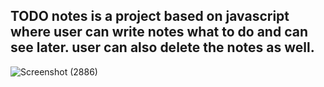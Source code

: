 ## TODO notes is a project based on javascript where user can write notes what to do and can see later. user can also delete the notes as well.



![Screenshot (2886)](https://user-images.githubusercontent.com/104317798/194770088-9472116d-0769-4d26-a337-86c1d0101bf7.png)
